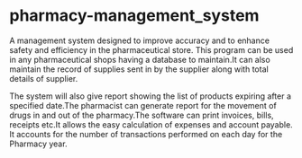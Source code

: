 # pharmacy-management_system
A management system designed to improve accuracy and to enhance safety and efficiency in the pharmaceutical store. This program can be used in any pharmaceutical shops having a database to maintain.It can also maintain the record of supplies sent in by the supplier along with total details of supplier.

The system will also give report showing the list of products expiring after a specified date.The pharmacist can generate report for the movement of drugs in and out of the pharmacy.The software can print invoices, bills, receipts etc.It allows the easy calculation of expenses and account payable. It accounts for the number of transactions performed on each day for the Pharmacy year.

